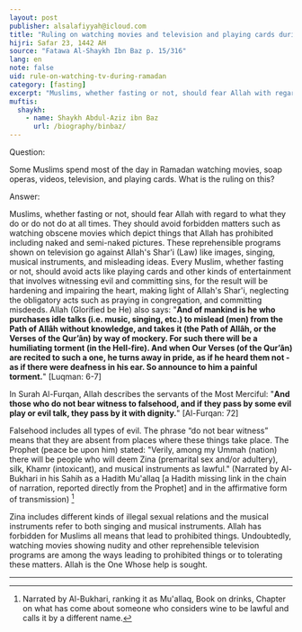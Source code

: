 ```yaml
---
layout: post
publisher: alsalafiyyah@icloud.com
title: "Ruling on watching movies and television and playing cards during the daytime in Ramadan"
hijri: Safar 23, 1442 AH
source: "Fatawa Al-Shaykh Ibn Baz p. 15/316"
lang: en
note: false
uid: rule-on-watching-tv-during-ramadan
category: [fasting]
excerpt: "Muslims, whether fasting or not, should fear Allah with regard to what they do or do not do at all times. They should avoid forbidden matters such as watching obscene movies which depict things that Allah has prohibited including naked and semi-naked pictures."
muftis:
  shaykh: 
    - name: Shaykh Abdul-Aziz ibn Baz
      url: /biography/binbaz/
---
```


Question: 

Some Muslims spend most of the day in Ramadan watching movies, soap operas, videos, television, and playing cards. What is the ruling on this? 

Answer:

Muslims, whether fasting or not, should fear Allah with regard to what they do or do not do at all times. They should avoid forbidden matters such as watching obscene movies which depict things that Allah has prohibited including naked and semi-naked pictures. These reprehensible programs shown on television go against Allah's Shar'i (Law) like images, singing, musical instruments, and misleading ideas. Every Muslim, whether fasting or not, should avoid acts like playing cards and other kinds of entertainment that involves witnessing evil and committing sins, for the result will be hardening and impairing the heart, making light of Allah's Shar'i, neglecting the obligatory acts such as praying in congregation, and committing misdeeds. Allah (Glorified be He) also says: "**And of mankind is he who purchases idle talks (i.e. music, singing, etc.) to mislead (men) from the Path of Allâh without knowledge, and takes it (the Path of Allâh, or the Verses of the Qur’ân) by way of mockery. For such there will be a humiliating torment (in the Hell-fire). And when Our Verses (of the Qur’ân) are recited to such a one, he turns away in pride, as if he heard them not - as if there were deafness in his ear. So announce to him a painful torment.**" [Luqman: 6-7]

In Surah Al-Furqan, Allah describes the servants of the Most Merciful: "**And those who do not bear witness to falsehood, and if they pass by some evil play or evil talk, they pass by it with dignity.**" [Al-Furqan: 72]

Falsehood includes all types of evil. The phrase “do not bear witness” means that they are absent from places where these things take place. The Prophet (peace be upon him) stated: "Verily, among my Ummah (nation) there will be people who will deem Zina (premarital sex and/or adultery), silk, Khamr (intoxicant), and musical instruments as lawful." (Narrated by Al-Bukhari in his Sahih as a Hadith Mu'allaq [a Hadith missing link in the chain of narration, reported directly from the Prophet] and in the affirmative form of transmission) [^1]

Zina includes different kinds of illegal sexual relations and the musical instruments refer to both singing and musical instruments. Allah has forbidden for Muslims all means that lead to prohibited things. Undoubtedly, watching movies showing nudity and other reprehensible television programs are among the ways leading to prohibited things or to tolerating these matters. Allah is the One Whose help is sought. 

---

[^1]: Narrated by Al-Bukhari, ranking it as Mu'allaq, Book on drinks, Chapter on what has come about someone who considers wine to be lawful and calls it by a different name.
